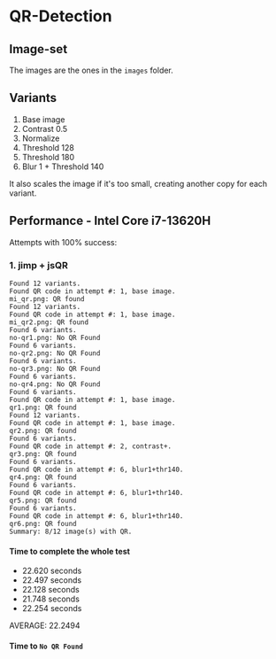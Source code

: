 # QR-Detection

## Image-set
The images are the ones in the `images` folder.

## Variants
1. Base image
2. Contrast 0.5
3. Normalize
4. Threshold 128
5. Threshold 180
6. Blur 1 + Threshold 140

It also scales the image if it's too small, creating another copy for each variant.

## Performance - Intel Core i7-13620H

Attempts with 100% success:

### 1. jimp + jsQR

```
Found 12 variants.
Found QR code in attempt #: 1, base image.
mi_qr.png: QR found
Found 12 variants.
Found QR code in attempt #: 1, base image.
mi_qr2.png: QR found
Found 6 variants.
no-qr1.png: No QR Found
Found 6 variants.
no-qr2.png: No QR Found
Found 6 variants.
no-qr3.png: No QR Found
Found 6 variants.
no-qr4.png: No QR Found
Found 6 variants.
Found QR code in attempt #: 1, base image.
qr1.png: QR found
Found 12 variants.
Found QR code in attempt #: 1, base image.
qr2.png: QR found
Found 6 variants.
Found QR code in attempt #: 2, contrast+.
qr3.png: QR found
Found 6 variants.
Found QR code in attempt #: 6, blur1+thr140.
qr4.png: QR found
Found 6 variants.
Found QR code in attempt #: 6, blur1+thr140.
qr5.png: QR found
Found 6 variants.
Found QR code in attempt #: 6, blur1+thr140.
qr6.png: QR found
Summary: 8/12 image(s) with QR.
```
#### Time to complete the whole test
- 22.620 seconds
- 22.497 seconds
- 22.128 seconds
- 21.748 seconds
- 22.254 seconds

AVERAGE: 22.2494

#### Time to `No QR Found`
